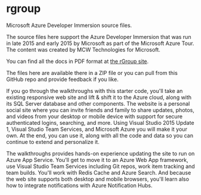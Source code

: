 # rgroup
Microsoft Azure Developer Immersion source files.

The source files here support the Azure Developer Immersion that was run in late 2015 and early 2015 by Microsoft as part of the Microsoft Azure Tour. The content was created by MCW Technologies for Microsoft.

You can find all the docs in PDF format at [the rGroup site](http://rgroup.us).

The files here are available there in a ZIP file or you can pull from this GitHub repo and provide feedback if you like.

If you go through the walkthroughs with this starter code, you'll take an existing responsive web site and lift & shift it to the Azure cloud, along with its SQL Server database and other components. The website is a personal social site where you can invite friends and family to share updates, photos, and videos from your desktop or mobile device with support for secure authenticated logins, searching, and more. Using Visual Studio 2015 Update 1, Visual Studio Team Services, and Microsoft Azure you will make it your own. At the end, you can use it, along with all the code and data so you can continue to extend and personalize it.

The walkthroughs provides hands-on experience updating the site to run on Azure App Service. You'll get to move it to an Azure Web App framework, use Visual Studio Team Services including Git repos, work item tracking and team builds. You'll work with Redis Cache and Azure Search. And because the web site supports both desktop and mobile browsers, you'll learn also how to integrate notifications with Azure Notification Hubs.
